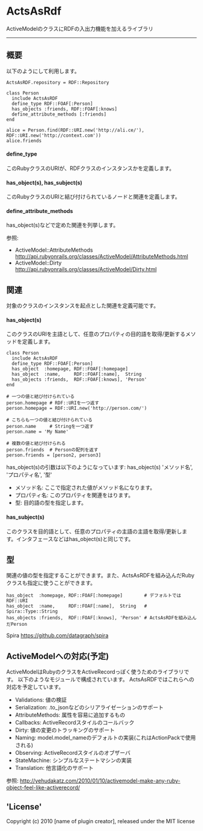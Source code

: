 # ActsAsRdf

ActiveModelのクラスにRDFの入出力機能を加えるライブラリ

---

## 概要
以下のようにして利用します。

    ActsAsRDF.repository = RDF::Repository
    
    class Person
      include ActsAsRDF
      define_type RDF::FOAF[:Person]
      has_objects :friends, RDF::FOAF[:knows]
      define_attribute_methods [:friends]
    end
    
    alice = Person.find(RDF::URI.new('http://ali.ce/'), RDF::URI.new('http://context.com'))
    alice.friends

#### define_type
このRubyクラスのURIが、RDFクラスのインスタンスかを定義します。

#### has\_object(s), has_subject(s)
このRubyクラスのURIと結び付けられているノードと関連を定義します。

#### define\_attribute\_methods
has\_object(s)などで定めた関連を列挙します。

参照:

 * ActiveModel::AttributeMethods <http://api.rubyonrails.org/classes/ActiveModel/AttributeMethods.html>
 * ActiveModel::Dirty <http://api.rubyonrails.org/classes/ActiveModel/Dirty.html>

## 関連
対象のクラスのインスタンスを起点とした関連を定義可能です。

#### has_object(s)
このクラスのURIを主語として、任意のプロパティの目的語を取得/更新するメソッドを定義します。

    class Person
      include ActsAsRDF
      define_type RDF::FOAF[:Person]
      has_object  :homepage, RDF::FOAF[:homepage]
      has_object  :name,     RDF::FOAF[:name],  String
      has_objects :friends,  RDF::FOAF[:knows], 'Person'
    end

    # 一つの値と結び付けられている
    person.homepage # RDF::URIを一つ返す
    person.homepage = RDF::URI.new('http://person.com/')

    # こちらも一つの値と結び付けられている
    person.name     # Stringを一つ返す
    person.name = 'My Name'

    # 複数の値と結び付けられる
    person.friends  # Personの配列を返す
    person.friends = [person2, person3]

has_object(s)の引数は以下のようになっています:
    has_object(s) 'メソッド名', 'プロパティ名', '型'
- メソッド名: ここで指定された値がメソッド名になります。
- プロパティ名: このプロパティを関連をはります。
- 型: 目的語の型を指定します。

#### has_subject(s)
このクラスを目的語として、任意のプロパティの主語の主語を取得/更新します。インタフェースなどはhas_object(s)と同じです。

## 型
関連の値の型を指定することができます。また、ActsAsRDFを組み込んだRubyクラスも指定に使うことができます。

    has_object  :homepage, RDF::FOAF[:homepage]        # デフォルトではRDF::URI
    has_object  :name,     RDF::FOAF[:name],  String   # Spira::Type::String
    has_objects :friends,  RDF::FOAF[:knows], 'Person' # ActsAsRDFを組み込んだPerson

Spira <https://github.com/datagraph/spira>

## ActiveModelへの対応(予定)
ActiveModelはRubyのクラスをActiveRecordっぽく使うためのライブラリです。
以下のようなモジュールで構成されています。
ActsAsRDFではこれらへの対応を予定しています。

 * Validations: 値の検証
 * Serialization: .to_jsonなどのシリアライゼーションのサポート
 * AttributeMethods: 属性を容易に追加するもの
 * Callbacks: ActiveRecordスタイルのコールバック
 * Dirty: 値の変更のトラッキングのサポート
 * Naming: model.model_nameのデフォルトの実装(これはActionPackで使用される)
 * Observing: ActiveRecordスタイルのオブザーバ
 * StateMachine: シンプルなステートマシンの実装
 * Translation: 他言語化のサポート

参照: <http://yehudakatz.com/2010/01/10/activemodel-make-any-ruby-object-feel-like-activerecord/>

## 'License'
Copyright (c) 2010 [name of plugin creator], released under the MIT license
